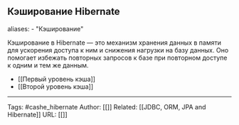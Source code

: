## Кэширование Hibernate
aliases: 
	- "Кэширование"

Кэширование в Hibernate — это механизм хранения данных в памяти для ускорения доступа к ним и снижения нагрузки на базу данных. Оно помогает избежать повторных запросов к базе при повторном доступе к одним и тем же данным.

- [[Первый уровень кэша]]
- [[Второй уровень кэша]]


---
Tags: #cashe_hibernate
Author: [[]]
Related: [[JDBC, ORM, JPA and Hibernate]]
URL: [[]]